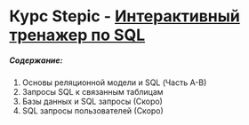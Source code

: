 # Курс Stepic - [Интерактивный тренажер по SQL](https://stepik.org/course/63054/info)
##### Содержание:
1. Основы реляционной модели и SQL (Часть А-B)
2. Запросы SQL к связанным таблицам
4. Базы данных и SQL запросы (Скоро)
5. SQL запросы пользователей (Скоро)

